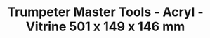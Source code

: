 ---
layout: product
title: "Trumpeter Master Tools - Acryl - Vitrine 501 x 149 x 146 mm"
price: "3500" 
desc: "Vitrina za makete"
img_path: "/assets/img/TRU09805.webp"
brand: "N/A"
available: true
special_offer: false
new: true
soon: false
cat: "070000"
subcat: "0N/A"
subsubcat: "0N/A"
sifra: "TRU09805"
popular: false
---